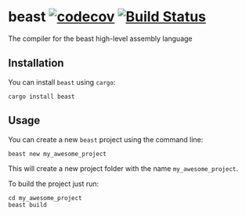 # beast [![codecov](https://codecov.io/gh/bakervm/beast/branch/master/graph/badge.svg)](https://codecov.io/gh/bakervm/beast) [![Build Status](https://travis-ci.org/bakervm/beast.svg?branch=master)](https://travis-ci.org/bakervm/beast)
The compiler for the beast high-level assembly language

## Installation
You can install `beast` using `cargo`:
```shell
cargo install beast
```

## Usage
You can create a new `beast` project using the command line:
```shell
beast new my_awesome_project
```
This will create a new project folder with the name `my_awesome_project`.

To build the project just run:
```shell
cd my_awesome_project
beast build
```
